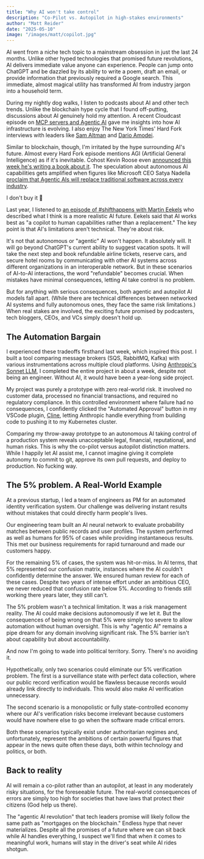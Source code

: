 ```yaml
---
title: "Why AI won't take control"
description: "Co-Pilot vs. Autopilot in high-stakes environments"
author: "Matt Reider"
date: "2025-05-10"
image: "/images/matt/copilot.jpg"
---
```


AI went from a niche tech topic to a mainstream obsession in just the last 24 months. Unlike other hyped technologies that promised future revolutions, AI delivers immediate value anyone can experience. People can jump onto ChatGPT and be dazzled by its ability to write a poem, draft an email, or provide information that previously required a Google search. This immediate, almost magical utility has transformed AI from industry jargon into a household term.

During my nightly dog walks, I listen to podcasts about AI and other tech trends. Unlike the blockchain hype cycle that I found off-putting, discussions about AI genuinely hold my attention. A recent Cloudcast episode on [MCP servers and Agentic AI](https://www.thecloudcast.net/2025/04/the-intersection-of-ai-and-apis.html) gave me insights into how AI infrastructure is evolving. I also enjoy The New York Times' Hard Fork interviews with leaders like [Sam Altman](https://www.nytimes.com/2023/11/20/podcasts/mayhem-at-openai-our-interview-with-sam-altman.html) and [Dario Amodei](https://www.nytimes.com/2025/02/28/podcasts/hardfork-anthropic-dario-amodei.html).

Similar to blockchain, though, I'm irritated by the hype surrounding AI's future. Almost every Hard Fork episode mentions AGI (Artificial General Intelligence) as if it's inevitable. Cohost Kevin Roose even [announced this week he's writing a book about it](https://bsky.app/profile/kevinroose.com/post/3lne4qlnylc2d). The speculation about autonomous AI capabilities gets amplified when figures like Microsoft CEO Satya Nadella [proclaim that Agentic AIs will replace traditional software across every industry](https://www.youtube.com/watch?v=quXuKnGnOMs).

I don't buy it 💩

Last year, I listened to [an episode of #shifthappens with Martin Eekels](https://www.youtube.com/watch?v=csY-PH0CEHk) who described what I think is a more realistic AI future. Eekels said that AI works best as "a copilot to human capabilities rather than a replacement." The key point is that AI's limitations aren't technical. They're about risk. 

It's not that autonomous or "agentic" AI won't happen. It absolutely will. It will go beyond ChatGPT's current ability to suggest vacation spots. It will take the next step and book refundable airline tickets, reserve cars, and secure hotel rooms by communicating with other AI systems across different organizations in an interoperable network. But in these scenarios of AI-to-AI interactions, the word "refundable" becomes crucial. When mistakes have minimal consequences, letting AI take control is no problem.

But for anything with serious consequences, both agentic and autopilot AI models fall apart. (While there are technical differences between networked AI systems and fully autonomous ones, they face the same risk limitations.) When real stakes are involved, the exciting future promised by podcasters, tech bloggers, CEOs, and VCs simply doesn't hold up.

## The Automation Bargain

I experienced these tradeoffs firsthand last week, which inspired this post. I built a tool comparing message brokers (SQS, RabbitMQ, Kafka) with various instrumentations across multiple cloud platforms. Using [Anthropic's Sonnet LLM](https://www.anthropic.com/claude/sonnet), I completed the entire project in about a week, despite not being an engineer. Without AI, it would have been a year-long side project.

My project was purely a prototype with zero real-world risk. It involved no customer data, processed no financial transactions, and required no regulatory compliance. In this controlled environment where failure had no consequences, I confidently clicked the "Automated Approval" button in my VSCode plugin, [Cline](https://cline.bot/), letting Anthropic handle everything from building code to pushing it to my Kubernetes cluster.

Comparing my throw-away prototype to an autonomous AI taking control of a production system reveals unacceptable legal, financial, reputational, and human risks. This is why the co-pilot versus autopilot distinction matters. While I happily let AI assist me, I cannot imagine giving it complete autonomy to commit to git, approve its own pull requests, and deploy to production. No fucking way.

## The 5% problem. A Real-World Example

At a previous startup, I led a team of engineers as PM for an automated identity verification system. Our challenge was delivering instant results without mistakes that could directly harm people's lives.

Our engineering team built an AI neural network to evaluate probability matches between public records and user profiles. The system performed as well as humans for 95% of cases while providing instantaneous results. This met our business requirements for rapid turnaround and made our customers happy.

For the remaining 5% of cases, the system was hit-or-miss. In AI terms, that 5% represented our confusion matrix, instances where the AI couldn't confidently determine the answer. We ensured human review for each of these cases. Despite two years of intense effort under an ambitious CEO, we never reduced that confusion rate below 5%. According to friends still working there years later, they still can't.

The 5% problem wasn't a technical limitation. It was a risk management reality. The AI could make decisions autonomously if we let it. But the consequences of being wrong on that 5% were simply too severe to allow automation without human oversight. This is why "agentic AI" remains a pipe dream for any domain involving significant risk. The 5% barrier isn't about capability but about accountability.

And now I'm going to wade into political territory. Sorry. There's no avoiding it.

Hypothetically, only two scenarios could eliminate our 5% verification problem. The first is a surveillance state with perfect data collection, where our public record verification would be flawless because records would already link directly to individuals. This would also make AI verification unnecessary.

The second scenario is a monopolistic or fully state-controlled economy where our AI's verification risks become irrelevant because customers would have nowhere else to go when the software made critical errors. 

Both these scenarios typically exist under authoritarian regimes and, unfortunately, represent the ambitions of certain powerful figures that appear in the news quite often these days, both within technology and politics, or both.

## Back to reality

AI will remain a co-pilot rather than an autopilot, at least in any moderately risky situations, for the foreseeable future. The real-world consequences of errors are simply too high for societies that have laws that protect their citizens (God help us there).

The "agentic AI revolution" that tech leaders promise will likely follow the same path as "mortgages on the blockchain." Endless hype that never materializes. Despite all the promises of a future where we can sit back while AI handles everything, I suspect we'll find that when it comes to meaningful work, humans will stay in the driver's seat while AI rides shotgun.
